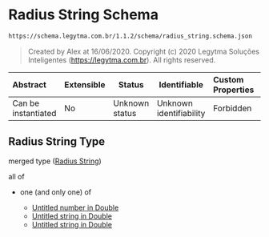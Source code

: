 # Radius String Schema

```txt
https://schema.legytma.com.br/1.1.2/schema/radius_string.schema.json
```




> Created by Alex at 16/06/2020.
> Copyright (c) 2020 Legytma Soluções Inteligentes (<https://legytma.com.br>). All rights reserved.
>

| Abstract            | Extensible | Status         | Identifiable            | Custom Properties | Additional Properties | Access Restrictions | Defined In                                                                              |
| :------------------ | ---------- | -------------- | ----------------------- | :---------------- | --------------------- | ------------------- | --------------------------------------------------------------------------------------- |
| Can be instantiated | No         | Unknown status | Unknown identifiability | Forbidden         | Allowed               | none                | [radius_string.schema.json](../schema/radius_string.schema.json) |

## Radius String Type

merged type ([Radius String](radius_string.md))

all of

-   one (and only one) of

    -   [Untitled number in Double](double-definitions-doublenumber.md)
    -   [Untitled string in Double](double-definitions-doublestring.md)
    -   [Untitled string in Double](double-definitions-doubleenum.md)
